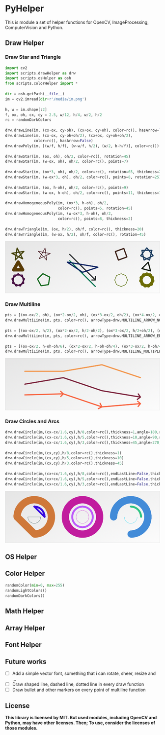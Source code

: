 # PyHelper
This is module a set of helper functions for OpenCV, ImageProcessing, ComputerVision and Python.

## Draw Helper
### Draw Star and Triangle

~~~python
import cv2
import scripts.drawHelper as drw
import scripts.osHelper as osh
from scripts.colorHelper import *

dir = osh.getPath(__file__)
im = cv2.imread(dir+r'/media/im.png')

h, w = im.shape[:2]
f, ox, oh, cx, cy = 2.5, w/12, h/4, w/2, h/2
rc = randomDarkColors

drw.drawLine(im, (cx-ox, cy-oh), (cx+ox, cy+oh), color=rc(), hasArrow=True)
drw.drawLine(im, (cx-ox, cy-oh+oh/2), (cx+ox, cy+oh+oh/2),
             color=rc(), hasArrow=False)
drw.drawPoly(im, [(w/f, h/f), (w-w/f, h/2), (w/2, h-h/f)], color=rc())

drw.drawStar(im, (ox, oh), oh/2, color=rc(), rotation=45)
drw.drawStar(im, (w-ox, oh), oh/2, color=rc(), points=7)

drw.drawStar(im, (ox*3, oh), oh/2, color=rc(), rotation=65, thickness=2)
drw.drawStar(im, (w-ox*3, oh), oh/2, color=rc(), points=8, rotation=25)

drw.drawStar(im, (ox, h-oh), oh/2, color=rc(), points=9)
drw.drawStar(im, (w-ox, h-oh), oh/2, color=rc(), points=11, thickness=15)

drw.drawHomogeneousPoly(im, (ox*3, h-oh), oh/2,
                        color=rc(), points=5, rotation=45)
drw.drawHomogeneousPoly(im, (w-ox*3, h-oh), oh/2,
                        color=rc(), points=8, thickness=2)

drw.drawTriangle(im, (ox, h/2), oh/f, color=rc(), thickness=20)
drw.drawTriangle(im, (w-ox, h/2), oh/f, color=rc(), rotation=45)
~~~

![im](showcase/drawStar3.png)

### Draw Multiline
~~~python
pts = [(ox-ox/2, oh), (ox*2-ox/2, oh), (ox*3-ox/2, oh/2), (ox*4-ox/2, oh+oh/2)]
drw.drawMultiLine(im, pts, color=rc(), arrowType=drw.MULTILINE_ARROW_NONE)

pts = [(ox-ox/2, h/2), (ox*2-ox/2, h/2-oh/2), (ox*3-ox/2, h/2+oh/2), (ox*4-ox/2, h/2+oh)]
drw.drawMultiLine(im, pts, color=rc(), arrowType=drw.MULTILINE_ARROW_END)

pts = [(ox-ox/2, h-oh-oh/6), (ox*2-ox/2, h-oh-oh/4), (ox*3-ox/2, h-oh/4), (ox*4-ox/2, h-oh/2)]
drw.drawMultiLine(im, pts, color=rc(), arrowType=drw.MULTILINE_MULTIPLE_ARROW)
~~~

![im](showcase/drawMultiLine.png)

### Draw Circles and Arcs
~~~python
drw.drawCircle(im,(cx-cx/1.6,cy),h/8,color=rc(),thickness=1,angle=180,rotation=0)
drw.drawCircle(im,(cx-cx/1.6,cy),h/5,color=rc(),thickness=10,angle=90,rotation=-90)
drw.drawCircle(im,(cx-cx/1.6,cy),h/3,color=rc(),thickness=45,angle=270,rotation=-180)

drw.drawCircle(im,(cx,cy),h/8,color=rc(),thickness=1)
drw.drawCircle(im,(cx,cy),h/5,color=rc(),thickness=10)
drw.drawCircle(im,(cx,cy),h/3,color=rc(),thickness=45)

drw.drawCircle(im,(cx+cx/1.6,cy),h/8,color=rc(),endLastLine=False,thickness=1,angle=180,rotation=0)
drw.drawCircle(im,(cx+cx/1.6,cy),h/5,color=rc(),endLastLine=False,thickness=10,angle=90,rotation=-90)
drw.drawCircle(im,(cx+cx/1.6,cy),h/3,color=rc(),endLastLine=False,thickness=45,angle=270,rotation=-180)
~~~

![im](showcase/drawArc.png)

## OS Helper

## Color Helper
~~~python
randomColor(min=0, max=255)
randomLightColors()
randomDarkColors()
~~~

## Math Helper

## Array Helper

## Font Helper

## Future works
-[ ] Add a simple vector font, something that i can rotate, sheer, resize and ...
-[ ] Draw shaped line, dashed line, dotted line in every draw function
-[ ] Draw bullet and other markers on every point of multiline function

## License
**This library is licensed by MIT. But used modules, including OpenCV and Python, may have other licenses. Then; To use, consider the licenses of those modules.**